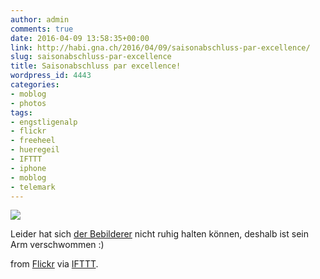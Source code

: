 ```yaml
---
author: admin
comments: true
date: 2016-04-09 13:58:35+00:00
link: http://habi.gna.ch/2016/04/09/saisonabschluss-par-excellence/
slug: saisonabschluss-par-excellence
title: Saisonabschluss par excellence!
wordpress_id: 4443
categories:
- moblog
- photos
tags:
- engstligenalp
- flickr
- freeheel
- hueregeil
- IFTTT
- iphone
- moblog
- telemark
---
```


![](http://ift.tt/23kjT8b)  

Leider hat sich [der Bebilderer](http://www.yvesmaurer.ch/blog/) nicht ruhig halten können, deshalb ist sein Arm verschwommen :)  

from [Flickr](http://flic.kr/p/FG2X6N) via [IFTTT](http://ift.tt/1c4nCfM).
